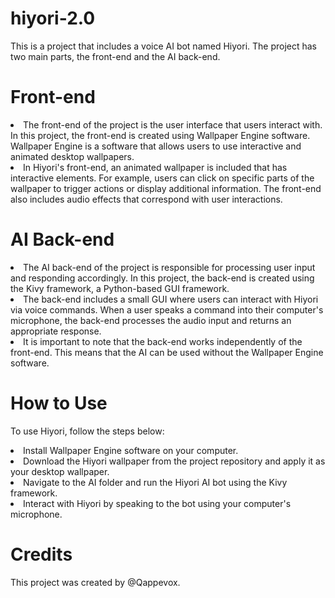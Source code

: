 # hiyori-2.0

This is a project that includes a voice AI bot named Hiyori. The project has two main parts, the front-end and the AI back-end.

# Front-end
<li>The front-end of the project is the user interface that users interact with. In this project, the front-end is created using Wallpaper Engine software. Wallpaper Engine is a software that allows users to use interactive and animated desktop wallpapers.</li>

<li>In Hiyori's front-end, an animated wallpaper is included that has interactive elements. For example, users can click on specific parts of the wallpaper to trigger actions or display additional information. The front-end also includes audio effects that correspond with user interactions.</li>

# AI Back-end
<li>The AI back-end of the project is responsible for processing user input and responding accordingly. In this project, the back-end is created using the Kivy framework, a Python-based GUI framework.</li>

<li>The back-end includes a small GUI where users can interact with Hiyori via voice commands. When a user speaks a command into their computer's microphone, the back-end processes the audio input and returns an appropriate response.</li>

<li>It is important to note that the back-end works independently of the front-end. This means that the AI can be used without the Wallpaper Engine software.</li>

# How to Use
To use Hiyori, follow the steps below:

<li>Install Wallpaper Engine software on your computer.</li>
<li>Download the Hiyori wallpaper from the project repository and apply it as your desktop wallpaper.</li>
<li>Navigate to the AI folder and run the Hiyori AI bot using the Kivy framework.</li>
<li>Interact with Hiyori by speaking to the bot using your computer's microphone.</li>

# Credits
This project was created by @Qappevox.
